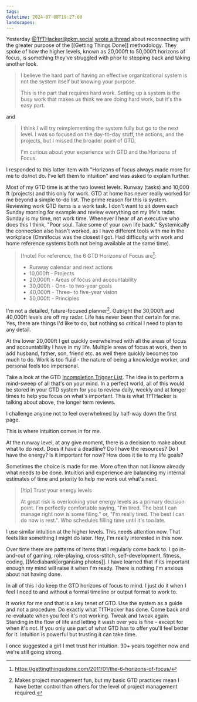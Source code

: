 ```yaml
---
tags: 
datetime: 2024-07-08T19:27:00
landscapes:
---
```

Yesterday [@TfTHacker@pkm.social](https://aus.social/@TfTHacker@pkm.social) [wrote a thread](https://aus.social/@TfTHacker@pkm.social/112739862018136878) about reconnecting with the greater purpose of the [[Getting Things Done]] methodology. They spoke of how the higher levels, known as 20,000ft to 50,000ft horizons of focus, is something they've struggled with prior to stepping back and taking another look.

> I believe the hard part of having an effective organizational system is not the system itself but knowing your purpose. 
> 
> This is the part that requires hard work. Setting up a system is the busy work that makes us think we are doing hard work, but it's the easy part.

and

>I think I will try reimplementing the system fully but go to the next level. I was so focused on the day-to-day stuff, the actions, and the projects, but I missed the broader point of GTD. 
>
>I'm curious about your experience with GTD and the Horizons of Focus. 

I responded to this latter item with "Horizons of focus always made more for me to do/not do. I’ve left them to intuition" and was asked to explain further.

Most of my GTD time is at the two lowest levels. Runway (tasks) and 10,000 ft (projects) and this only for work. GTD at home has never really worked for me beyond a simple to-do list. The prime reason for this is system. Reviewing work GTD items is a work task. I don't want to sit down each Sunday morning for example and review everything on my life's radar. Sunday is my time, not work time. Whenever I hear of an executive who does this I think, "Poor soul. Take some of your own life back." Systemically the connection also hasn't worked, as I have different tools with me in the workplace (Omnifocus was the closest I got. Had difficulty with work and home reference systems both not being available at the same time).

> [!note] For reference, the 6 GTD Horizons of Focus are[^1]:
>
>- Runway calendar and next actions
> - 10,000ft - Projects
> - 20,000ft - Areas of focus and accountability
> - 30,000ft - One- to two-year goals
> - 40,000ft - Three- to five-year vision
> - 50,000ft - Principles

I'm not a detailed, future-focused planner[^2]. Outright the 30,000ft and 40,000ft levels are off my radar. Life has never been that certain for me. Yes, there are things I'd like to do, but nothing so critical I need to plan to any detail.

At the lower 20,000ft I get quickly overwhelmed with all the areas of focus and accountability I have in my life. Multiple areas of focus at work, then to add husband, father, son, friend etc. as well there quickly becomes too much to do. Work is too fluid - the nature of being a knowledge worker, and personal feels too impersonal.

Take a look at the GTD [Incompletion Trigger List](https://gettingthingsdone.com/wp-content/uploads/2014/10/Mind_Sweep_Trigger_List.pdf). The idea is to perform a mind-sweep of all that's on your mind. In a perfect world, all of this would be stored in your GTD system for you to review daily, weekly and at longer times to help you focus on what's important. This is what TfTHacker is talking about above, the longer term reviews. 

I challenge anyone not to feel overwhelmed by half-way down the first page.

This is where intuition comes in for me.

At the runway level, at any give moment, there is a decision to make about what to do next. Does it have a deadline? Do I have the resources? Do I have the energy? Is it important for now? How does it tie to my life goals?

Sometimes the choice is made for me. More often than not I know already what needs to be done. Intuition and experience are balancing my internal estimates of time and priority to help me work out what's next. 

> [!tip] Trust your energy levels
> 
> At great risk is overlooking your energy levels as a primary decision point. I'm perfectly comfortable saying, "I'm tired. The best I can manage right now is some filing." or, "I'm really tired. The best I can do now is rest.". Who schedules filling time until it's too late. 

I use similar intuition at the higher levels. This needs attention now. That feels like something I might do later. Hey, I'm really interested in this now. 

Over time there are patterns of items that I regularly come back to. I go in-and-out of gaming, role-playing, cross-stitch, self-development, fitness, coding, [[Mediabank|organising photos]]. I have learned that if its important enough my mind will raise it when I'm ready. There is nothing I'm anxious about not having done.

In all of this I do keep the GTD horizons of focus to mind. I just do it when I feel I need to and without a formal timeline or output format to work to.

It works for me and that is a key tenet of GTD. Use the system as a guide and not a procedure. Do exactly what TfTHacker has done. Come back and re-evaluate when you feel it's not working. Tweak and tweak again. Standing in the flow of life and letting it wash over you is fine - except for when it's not. If you only use part of what GTD has to offer you'll feel better for it. Intuition is powerful but trusting it can take time. 

I once suggested a girl I met trust her intuition. 30+ years together now and we're still going strong.

[^1]: https://gettingthingsdone.com/2011/01/the-6-horizons-of-focus/
[^2]: Makes project management fun, but my basic GTD practices mean I have better control than others for the level of project management required.
